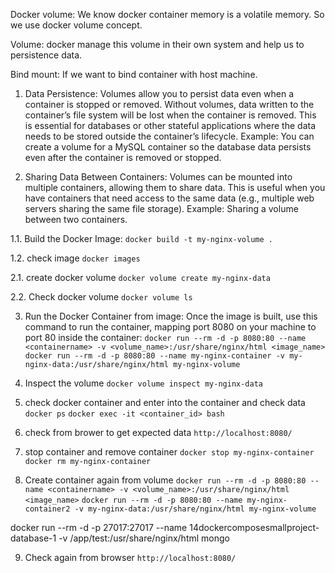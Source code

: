 Docker volume:
We know docker container memory is a volatile memory. So we use docker volume concept.

Volume: 
docker manage this volume in their own system and help us to persistence data.

Bind mount: 
If we want to bind container with host machine.


1. Data Persistence: Volumes allow you to persist data even when a container is stopped or removed. Without volumes, data written to the container’s file system will be lost when the container is removed. This is essential for databases or other stateful applications where the data needs to be stored outside the container’s lifecycle.
Example: You can create a volume for a MySQL container so the database data persists even after the container is removed or stopped.


2. Sharing Data Between Containers: Volumes can be mounted into multiple containers, allowing them to share data. This is useful when you have containers that need access to the same data (e.g., multiple web servers sharing the same file storage).
Example: Sharing a volume between two containers.



1.1. Build the Docker Image:
`docker build -t my-nginx-volume .`

1.2. check image
`docker images`

2.1. create docker volume
`docker volume create my-nginx-data`

2.2. Check docker volume
`docker volume ls`

3. Run the Docker Container from image:
Once the image is built, use this command to run the container, mapping port 8080 on your machine to port 80 inside the container:
`docker run --rm -d -p 8080:80 --name <containername> -v <volume_name>:/usr/share/nginx/html <image_name>`
`docker run --rm -d -p 8080:80 --name my-nginx-container -v my-nginx-data:/usr/share/nginx/html my-nginx-volume`

4. Inspect the volume
`docker volume inspect my-nginx-data`

5. check docker container and enter into the container and check data
`docker ps`
`docker exec -it <container_id> bash`

6. check from brower to get expected data
`http://localhost:8080/`

7. stop container and remove container
`docker stop my-nginx-container`
`docker rm my-nginx-container`

8. Create container again from volume
`docker run --rm -d -p 8080:80 --name <containername> -v <volume_name>:/usr/share/nginx/html <image_name>`
`docker run --rm -d -p 8080:80 --name my-nginx-container2 -v my-nginx-data:/usr/share/nginx/html my-nginx-volume`

docker run --rm -d -p  27017:27017 --name 14dockercomposesmallproject-database-1 -v /app/test:/usr/share/nginx/html mongo

9. Check again from browser
`http://localhost:8080/`